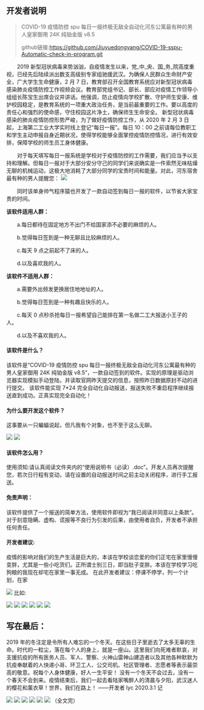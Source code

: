 ## 开发者说明

> COVID-19 疫情防控 spu 每日一报终极无敌全自动化河东公寓最有种的男人皇家御用 24K 纯铂金版 v8.5
>
>github链接:https://github.com/Jiuyuedongyang/COVID-19-sspu-Automatic-check-in-program.git

&emsp;&emsp;2019 新型冠状病毒来势汹汹，自疫情发生以来，党_中_央、国_务_院高度重视，已经先后陆续派出数支高级别专家组驰援武汉。为确保人民群众生命财产安全，广大学生生命健康，2 月 7        日，教育部召开全国教育系统应对新型冠状病毒感染肺炎疫情防控工作视频会议。教育部党组书记、部长、部应对疫情工作领导小组组长陈宝生出席会议并讲话。他强调，防止疫情向学校扩散、守护师生安康、维护校园稳定，是教育系统的一项重大政治任务，是当前最重要的工作。要以高度的责任心和强烈的使命感，守住校园这片净土，确保师生生命安全。
新型冠状病毒感染的肺炎疫情防控形势严峻，为了做好疫情防控工作，从 2020 年 2 月 3 日起，上海第二工业大学实时线上登记“每日一报”。每日 10：00 之前请每位教职工和学生主动申报自身近期状况，使得学校能够全面掌控疫情防控情况，进行有效安排，保障学校的师生员工身体健康。

&emsp;&emsp;对于每天填写每日一报系统是学校对于疫情防控的工作需要，我们应当予以支持和理解。但每日一报对于大部分安分守己的同学们来说确实是一件索然无味枯燥无聊的机械运动，这极大地消耗了大部分同学的宝贵时间和能量。对此，河东宿舍最有种的男人提醒您：
![](https://user-gold-cdn.xitu.io/2020/7/8/1732d1e2e9ab3d16?w=436&h=326&f=png&s=569872)

&emsp;&emsp;同时该单身帅气程序猿也开发了一款自动签到每日一报的软件，以节省大家宝贵的时间。

**该软件适用人群：**

&emsp;&emsp;a.每日都待在固定地方不出门不给国家添不必要的麻烦的人。

&emsp;&emsp;b.觉得每日签到是一种无聊且比较麻烦的人。

&emsp;&emsp;c.每天 9 点之前起不了床的人。

&emsp;&emsp;d.以及喜欢我的人。

**该软件不适用人群：**

&emsp;&emsp;a.需要外出频发更换居住地地址的人。

&emsp;&emsp;b.觉得每日签到是一种有趣且快乐的人。

&emsp;&emsp;c.每天 0 点秒杀抢每日一报希望自己能排在第一名做二工大报送小王子的人。

&emsp;&emsp;d.以及不喜欢我的人。

#### 该软件是什么？

该软件是“COVID-19 疫情防控 spu 每日一报终极无敌全自动化河东公寓最有种的男人皇家御用 24K 纯铂金版 v8.5”，一款自动签到的软件。实现的原理是驱动浏览器实现模拟手动登陆，并读取官网昨天提交的信息，按照昨日数据原封不动的进行提交。
该软件能实现 7\*24 完全自动化自动报送，报送失败不重启程序继续报送直到成功。正真实现完全自动化！

#### 为什么要开发这个软件？

这事要从一只蝙蝠说起，但凡我有个对象，也不至于这么无聊。


![](https://user-gold-cdn.xitu.io/2020/7/8/1732d1f39307e894?w=1216&h=1276&f=png&s=1031052)
![](https://user-gold-cdn.xitu.io/2020/7/8/1732d1f5c12b457f?w=526&h=514&f=png&s=1083803)
#### 该软件怎么用？

使用须知:请认真阅读文件夹内的“使用说明书（必读）.doc”。开发人员再次提醒您，若次日行程有变动，请在设置的自动报送时间之前主动关闭程序，进行手工报送。

#### 免责声明：

该软件提供了一个报送的简单方法，使用软件即视为“我已阅读并同意以上条款”。对于刻意隐瞒、虚构、谎报等不良行为引发的后果，由使用者自负，开发者不承担任何责任。

#### 开发者建议:

疫情的影响对我们的生产生活是巨大的，本该在学校谈恋爱的你们正宅在家里慢慢变胖，尤其是一些小吃货们。正所谓士别三日，即当肚子变胖。本该在学校学习吃狗粮的我现在却宅在家里一事无成。
在此开发者建议：停课不停学，列一个计划，在家

![](https://user-gold-cdn.xitu.io/2020/7/8/1732d1f7e2f71ca1?w=164&h=166&f=png&s=109322)
比如:

![](https://user-gold-cdn.xitu.io/2020/7/8/1732d1f8ebaf4da2?w=406&h=284&f=png&s=462326)
![](https://user-gold-cdn.xitu.io/2020/7/8/1732d1f99a652586?w=406&h=284&f=png&s=462326)
![](https://user-gold-cdn.xitu.io/2020/7/8/1732d1fa3ae9eec1?w=406&h=284&f=png&s=462326)
![](https://user-gold-cdn.xitu.io/2020/7/8/1732d1fb5b11f588?w=406&h=284&f=png&s=462326)
![](https://user-gold-cdn.xitu.io/2020/7/8/1732d1fbf986b6f3?w=406&h=284&f=png&s=462326)
![](https://user-gold-cdn.xitu.io/2020/7/8/1732d1fcb3e85eef?w=406&h=284&f=png&s=462326)
## 写在最后：

2019 年的冬注定是令所有人难忘的一个冬天。在这些日子里逝去了太多无辜的生命。时代的一粒尘，落在每个人的身上，就是一座山。这里我们向死难者默哀，对支援抗疫的所有医务人员、军人、警察、火神山雷神山建造者以及其他各种默默为抗疫奉献着的人快递小哥、环卫工人、公交司机、社区管理者、志愿者等表示最崇高的敬意。祝每个人身体健康，好人一生平安！
没有一个冬天不会过去，没有一个春天不会到来。疫情结束后，我们一起去看陆家嘴醉人的清晨与夕阳，武汉迷人的樱花和薰衣草！世界，我们在路上！
——开发者 lyc 2020.3.1 记

![](https://user-gold-cdn.xitu.io/2020/7/8/1732d1ff5ff94e4b?w=830&h=554&f=png&s=1842886)
![](https://user-gold-cdn.xitu.io/2020/7/8/1732d200724330e1?w=830&h=544&f=png&s=1809623)
![](https://user-gold-cdn.xitu.io/2020/7/8/1732d20115b9ed77?w=830&h=408&f=png&s=1357237)
![](https://user-gold-cdn.xitu.io/2020/7/8/1732d2022856fa0d?w=830&h=622&f=png&s=2069085)
![](https://user-gold-cdn.xitu.io/2020/7/8/1732d203928cf653?w=830&h=622&f=png&s=2069085)
![](https://user-gold-cdn.xitu.io/2020/7/8/1732d204a320c39d?w=830&h=622&f=png&s=2069085)
（全文完）
